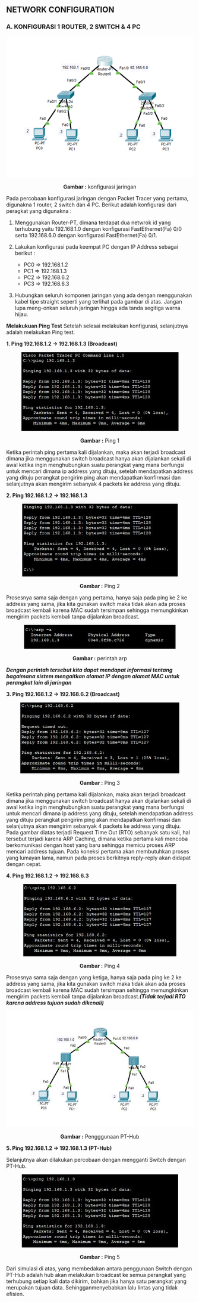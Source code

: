 ## NETWORK CONFIGURATION

### A. KONFIGURASI 1 ROUTER, 2 SWITCH & 4 PC

<div align="center">
<img src="./assets/topologi-jaringan.png">
<p><strong>Gambar :</strong> konfigurasi jaringan</p>
</div>

Pada percobaan konfigurasi jaringan dengan Packet Tracer yang pertama, digunakna 1 router, 2 switch dan 4 PC.
Berikut adalah konfigurasi dari peragkat yang digunakna :

1. Menggunakan Router-PT, dimana terdapat dua netwrok id yang terhubung yaitu 192.168.1.0 dengan konfigurasi FastEthernet(Fa) 0/0 serta 192.168.6.0 dengan konfigurasi FastEthernet(Fa) 0/1.
2. Lakukan konfigurasi pada keempat PC dengan IP Address sebagai berikut :

   - PC0 => 192.168.1.2
   - PC1 => 192.168.1.3
   - PC2 => 192.168.6.2
   - PC3 => 192.168.6.3

3. Hubungkan seluruh komponen jaringan yang ada dengan menggunakan kabel tipe straight seperti yang terlihat pada gambar di atas. Jangan lupa meng-onkan seluruh jaringan hingga ada tanda segitiga warna hijau.

**Melakukuan Ping Test**
Setelah selesai melakukan konfigurasi, selanjutnya adalah melakukan Ping test.

**1. Ping 192.168.1.2 -> 192.168.1.3 (Broadcast)**

<div align="center">
<img src="./assets/ping1.JPG">
<p><strong>Gambar :</strong> Ping 1</p>
</div>

Ketika perintah ping pertama kali dijalankan, maka akan terjadi broadcast dimana jika menggunakan switch broadcast hanya akan dijalankan sekali di awal ketika ingin menghubungkan suatu perangkat yang mana berfungsi untuk mencari dimana ip address yang dituju, setelah mendapatkan address yang dituju perangkat pengirim ping akan mendapatkan konfirmasi dan selanjutnya akan mengirim sebanyak 4 packets ke address yang dituju.

**2. Ping 192.168.1.2 -> 192.168.1.3**

<div align="center">
<img src="./assets/ping2.JPG">
<p><strong>Gambar :</strong> Ping 2</p>
</div>

Prosesnya sama saja dengan yang pertama, hanya saja pada ping ke 2 ke address yang sama, jika kita gunakan switch maka tidak akan ada proses broadcast kembali karena MAC sudah tersimpan sehingga memungkinkan mengirim packets kembali tanpa dijalankan broadcast.

<div align="center">
<img src="./assets/arp-a-firstPing.JPG">
<p><strong>Gambar :</strong> perintah arp</p>
</div>

**_Dengan perintah tersebut kita dapat mendapat informasi tentang bagaimana sistem mengaitkan alamat IP dengan alamat MAC untuk perangkat lain di jaringan_**

**3. Ping 192.168.1.2 -> 192.168.6.2 (Broadcast)**

<div align="center">
<img src="./assets/ping3.JPG">
<p><strong>Gambar :</strong> Ping 3</p>
</div>

Ketika perintah ping pertama kali dijalankan, maka akan terjadi broadcast dimana jika menggunakan switch broadcast hanya akan dijalankan sekali di awal ketika ingin menghubungkan suatu perangkat yang mana berfungsi untuk mencari dimana ip address yang dituju, setelah mendapatkan address yang dituju perangkat pengirim ping akan mendapatkan konfirmasi dan selanjutnya akan mengirim sebanyak 4 packets ke address yang dituju.
Pada gambar diatas terjadi Request Time Out (RTO) sebanyak satu kali, hal tersebut terjadi karena ARP Caching, dimana ketika pertama kali mencoba berkomunikasi dengan host yang baru sehingga memicu proses ARP mencari address tujuan. Pada koneksi pertama akan membutuhkan proses yang lumayan lama, namun pada proses berkitnya reply-reply akan didapat dengan cepat.

**4. Ping 192.168.1.2 -> 192.168.6.3**

<div align="center">
<img src="./assets/ping4.JPG">
<p><strong>Gambar :</strong> Ping 4</p>
</div>

Prosesnya sama saja dengan yang ketiga, hanya saja pada ping ke 2 ke address yang sama, jika kita gunakan switch maka tidak akan ada proses broadcast kembali karena MAC sudah tersimpan sehingga memungkinkan mengirim packets kembali tanpa dijalankan broadcast.**_(Tidak terjadi RTO karena address tujuan sudah dikenali)_**

<div align="center">
<img src="./assets/pt0hub.JPG">
<p><strong>Gambar :</strong> Pengggunaan PT-Hub</p>
</div>

**5. Ping 192.168.1.2 -> 192.168.1.3 (PT-Hub)**

Selanjutnya akan dilakukan percobaan dengan mengganti Switch dengan PT-Hub.

<div align="center">
<img src="./assets/ping1-pthub.JPG">
<p><strong>Gambar :</strong> Ping 5</p>
</div>

Dari simulasi di atas, yang membedakan antara penggunaan Switch dengan PT-Hub adalah hub akan melakukan broadcast ke semua perangkat yang terhubung setiap kali data dikirim, bahkan jika hanya satu perangkat yang merupakan tujuan data. Sehingganmenyebabkan lalu lintas yang tidak efisien.
